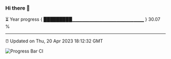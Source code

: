 ### Hi there 👋

⏳ Year progress { █████████▁▁▁▁▁▁▁▁▁▁▁▁▁▁▁▁▁▁▁▁▁ } 30.07 %

---

⏰ Updated on Thu, 20 Apr 2023 18:12:32 GMT

![Progress Bar CI](https://github.com/liununu/liununu/workflows/Progress%20Bar%20CI/badge.svg)
